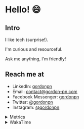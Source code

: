 # Hello! 😄

## Intro

I like tech (surprise!).

I'm curious and resourceful.

Ask me anything, I'm friendly!

## Reach me at

- LinkedIn: [gordonpn](https://www.linkedin.com/in/gordonpn/)
- Email: [contact@gordon-pn.com](mailto:contact@gordon-pn.com)
- Facebook Messenger: [gordonpn](https://www.messenger.com/t/Gordonpn)
- Twitter: [@gordonpn](https://twitter.com/Gordonpn)
- Instagram: [@gordonpn](https://www.instagram.com/gordonpn/)

<details>
  <summary>Metrics</summary>

  <img align="center" src="https://github.com/gordonpn/gordonpn/blob/master/github-metrics.svg" alt="GitHub Metrics">

</details>

<details>
  <summary>WakaTime</summary>

  <!--START_SECTION:waka-->
**I'm an Early 🐤** 

```text
🌞 Morning    179 commits    █████░░░░░░░░░░░░░░░░░░░░   21.62% 
🌆 Daytime    316 commits    █████████░░░░░░░░░░░░░░░░   38.16% 
🌃 Evening    295 commits    █████████░░░░░░░░░░░░░░░░   35.63% 
🌙 Night      38 commits     █░░░░░░░░░░░░░░░░░░░░░░░░   4.59%

```
📅 **I'm Most Productive on Wednesday** 

```text
Monday       126 commits    ███░░░░░░░░░░░░░░░░░░░░░░   15.22% 
Tuesday      102 commits    ███░░░░░░░░░░░░░░░░░░░░░░   12.32% 
Wednesday    188 commits    █████░░░░░░░░░░░░░░░░░░░░   22.71% 
Thursday     109 commits    ███░░░░░░░░░░░░░░░░░░░░░░   13.16% 
Friday       118 commits    ███░░░░░░░░░░░░░░░░░░░░░░   14.25% 
Saturday     62 commits     █░░░░░░░░░░░░░░░░░░░░░░░░   7.49% 
Sunday       123 commits    ███░░░░░░░░░░░░░░░░░░░░░░   14.86%

```


📊 **This Week I Spent My Time On** 

```text
💬 Programming Languages: 
Java                     11 hrs 39 mins      ██████████████████░░░░░░░   73.62% 
Bash                     1 hr 16 mins        ██░░░░░░░░░░░░░░░░░░░░░░░   8.05% 
XML                      1 hr 4 mins         █░░░░░░░░░░░░░░░░░░░░░░░░   6.82% 
JSON                     39 mins             █░░░░░░░░░░░░░░░░░░░░░░░░   4.13% 
Other                    23 mins             ░░░░░░░░░░░░░░░░░░░░░░░░░   2.5%

🔥 Editors: 
IntelliJ                 13 hrs 40 mins      █████████████████████░░░░   86.43% 
VS Code                  2 hrs 8 mins        ███░░░░░░░░░░░░░░░░░░░░░░   13.57%

```


 Last Updated on 14/01/2023 16:24:35 UTC
<!--END_SECTION:waka-->
</details>
